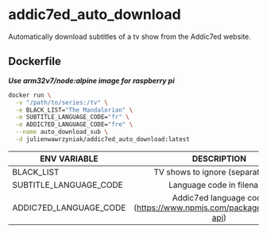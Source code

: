 # addic7ed_auto_download

Automatically download subtitles of a tv show from the Addic7ed website.

## Dockerfile

***Use arm32v7/node:alpine image for raspberry pi***

```sh
docker run \
  -v "/path/to/series:/tv" \
  -e BLACK_LIST="The Mandalorian" \
  -e SUBTITLE_LANGUAGE_CODE="fr" \
  -e ADDIC7ED_LANGUAGE_CODE="fre" \
  --name auto_download_sub \
  -d julienwawrzyniak/addic7ed_auto_download:latest
```

| ENV VARIABLE                | DESCRIPTION             | Default  |
| -------------------         |:-----------------------:| -----:|
| BLACK_LIST                  | TV shows to ignore (separate by `;`) | none |
| SUBTITLE_LANGUAGE_CODE      | Language code in filename      |   fr |
| ADDIC7ED_LANGUAGE_CODE      | Addic7ed language code (https://www.npmjs.com/package/addic7ed-api)      |    fre |
